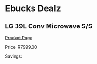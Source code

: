 
# Ebucks Dealz
## LG 39L Conv Microwave S/S
[Product Page](https://www.ebucks.com/web/shop/productSelected.do?prodId=865152698&catId=704989856)

Price: R7999.00

Savings: 


	